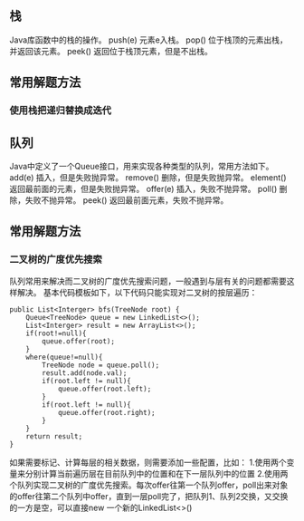

## 栈
Java库函数中的栈的操作。
push(e)   元素e入栈。
pop()     位于栈顶的元素出栈，并返回该元素。
peek()    返回位于栈顶元素，但是不出栈。

## 常用解题方法
### 使用栈把递归替换成迭代


## 队列
Java中定义了一个Queue接口，用来实现各种类型的队列，常用方法如下。
add(e)   插入，但是失败抛异常。
remove() 删除，但是失败抛异常。
element() 返回最前面的元素，但是失败抛异常。
offer(e)  插入，失败不抛异常。
poll()    删除，失败不抛异常。
peek()    返回最前面元素，失败不抛异常。

## 常用解题方法
### 二叉树的广度优先搜索
队列常用来解决而二叉树的广度优先搜索问题，一般遇到与层有关的问题都需要这样解决。
基本代码模板如下，以下代码只能实现对二叉树的按层遍历：

```text
public List<Interger> bfs(TreeNode root) {
    Queue<TreeNode> queue = new LinkedList<>();
    List<Interger> result = new ArrayList<>();
    if(root!=null){
        queue.offer(root);
    }
    where(queue!=null){
        TreeNode node = queue.poll();
        result.add(node.val);
        if(root.left != null){
            queue.offer(root.left);
        }
        if(root.left != null){
            queue.offer(root.right);
        }        
    }
    return result;
}
```

如果需要标记、计算每层的相关数据，则需要添加一些配置，比如：
1.使用两个变量来分别计算当前遍历层在目前队列中的位置和在下一层队列中的位置
2.使用两个队列实现二叉树的广度优先搜索。每次offer往第一个队列offer，poll出来对象的offer往第二个队列中offer，直到一层poll完了，把队列1、队列2交换，又交换的一方是空，可以直接new 一个新的LinkedList<>()

